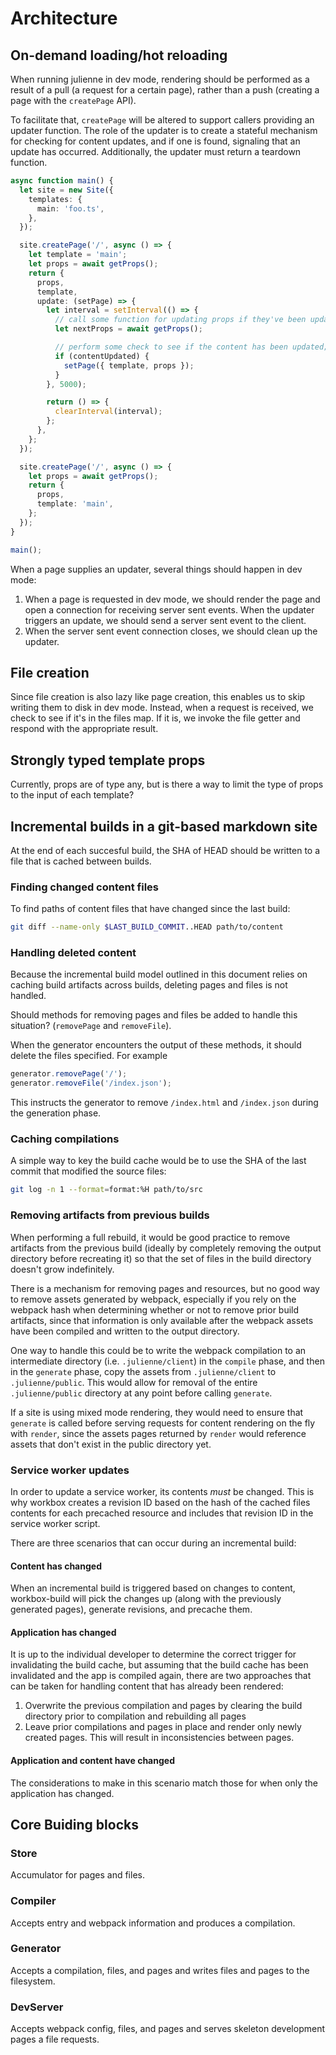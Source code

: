 # Architecture

## On-demand loading/hot reloading

When running julienne in dev mode, rendering should be performed as a result of
a pull (a request for a certain page), rather than a push (creating a page with
the `createPage` API).

To facilitate that, `createPage` will be altered to support callers providing an
updater function. The role of the updater is to create a stateful mechanism for
checking for content updates, and if one is found, signaling that an update has
occurred. Additionally, the updater must return a teardown function.

```typescript
async function main() {
  let site = new Site({
    templates: {
      main: 'foo.ts',
    },
  });

  site.createPage('/', async () => {
    let template = 'main';
    let props = await getProps();
    return {
      props,
      template,
      update: (setPage) => {
        let interval = setInterval(() => {
          // call some function for updating props if they've been updated.
          let nextProps = await getProps();

          // perform some check to see if the content has been updated;
          if (contentUpdated) {
            setPage({ template, props });
          }
        }, 5000);

        return () => {
          clearInterval(interval);
        };
      },
    };
  });

  site.createPage('/', async () => {
    let props = await getProps();
    return {
      props,
      template: 'main',
    };
  });
}

main();
```

When a page supplies an updater, several things should happen in dev mode:

1. When a page is requested in dev mode, we should render the page and open a
   connection for receiving server sent events. When the updater triggers an
   update, we should send a server sent event to the client.
2. When the server sent event connection closes, we should clean up the updater.

## File creation

Since file creation is also lazy like page creation, this enables us to skip
writing them to disk in dev mode. Instead, when a request is received, we check
to see if it's in the files map. If it is, we invoke the file getter and respond
with the appropriate result.

## Strongly typed template props

Currently, props are of type any, but is there a way to limit the type of props
to the input of each template?

## Incremental builds in a git-based markdown site

At the end of each succesful build, the SHA of HEAD should be written to a file
that is cached between builds.

### Finding changed content files

To find paths of content files that have changed since the last build:

```sh
git diff --name-only $LAST_BUILD_COMMIT..HEAD path/to/content
```

### Handling deleted content

Because the incremental build model outlined in this document relies on caching
build artifacts across builds, deleting pages and files is not handled.

Should methods for removing pages and files be added to handle this situation?
(`removePage` and `removeFile`).

When the generator encounters the output of these methods, it should delete the
files specified. For example

```typescript
generator.removePage('/');
generator.removeFile('/index.json');
```

This instructs the generator to remove `/index.html` and `/index.json` during
the generation phase.

### Caching compilations

A simple way to key the build cache would be to use the SHA of the last commit
that modified the source files:

```sh
git log -n 1 --format=format:%H path/to/src
```

### Removing artifacts from previous builds

When performing a full rebuild, it would be good practice to remove artifacts
from the previous build (ideally by completely removing the output directory
before recreating it) so that the set of files in the build directory doesn't
grow indefinitely.

There is a mechanism for removing pages and resources, but no good way to remove
assets generated by webpack, especially if you rely on the webpack hash when
determining whether or not to remove prior build artifacts, since that
information is only available after the webpack assets have been compiled and
written to the output directory.

One way to handle this could be to write the webpack compilation to an
intermediate directory (i.e. `.julienne/client`) in the `compile` phase, and
then in the `generate` phase, copy the assets from `.julienne/client` to
`.julienne/public`. This would allow for removal of the entire
`.julienne/public` directory at any point before calling `generate`.

If a site is using mixed mode rendering, they would need to ensure that
`generate` is called before serving requests for content rendering on the fly
with `render`, since the assets pages returned by `render` would reference
assets that don't exist in the public directory yet.

### Service worker updates

In order to update a service worker, its contents _must_ be changed. This is why
workbox creates a revision ID based on the hash of the cached files contents for
each precached resource and includes that revision ID in the service worker
script.

There are three scenarios that can occur during an incremental build:

#### Content has changed

When an incremental build is triggered based on changes to content,
workbox-build will pick the changes up (along with the previously generated
pages), generate revisions, and precache them.

#### Application has changed

It is up to the individual developer to determine the correct trigger for
invalidating the build cache, but assuming that the build cache has been
invalidated and the app is compiled again, there are two approaches that can be
taken for handling content that has already been rendered:

1. Overwrite the previous compilation and pages by clearing the build directory
   prior to compilation and rebuilding all pages
2. Leave prior compilations and pages in place and render only newly created
   pages. This will result in inconsistencies between pages.

#### Application and content have changed

The considerations to make in this scenario match those for when only the
application has changed.

## Core Buiding blocks

### Store

Accumulator for pages and files.

### Compiler

Accepts entry and webpack information and produces a compilation.

### Generator

Accepts a compilation, files, and pages and writes files and pages to the
filesystem.

### DevServer

Accepts webpack config, files, and pages and serves skeleton development pages a
file requests.
